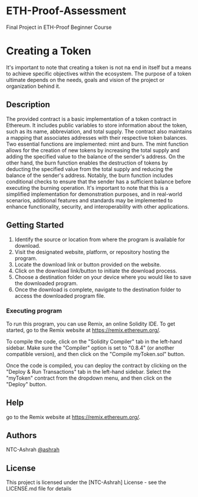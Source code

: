 # ETH-Proof-Assessment
Final Project in ETH-Proof Beginner Course


# Creating a Token

It's important to note that creating a token is not na end in itself but a means to achieve specific objectives within the ecosystem. The purpose of a token ultimate depends on the needs, goals and vision of the project or organization behind it.

## Description

The provided contract is a basic implementation of a token contract in Ethereum. It includes public variables to store information about the token, such as its name, abbreviation, and total supply. The contract also maintains a mapping that associates addresses with their respective token balances. Two essential functions are implemented: mint and burn. The mint function allows for the creation of new tokens by increasing the total supply and adding the specified value to the balance of the sender's address. On the other hand, the burn function enables the destruction of tokens by deducting the specified value from the total supply and reducing the balance of the sender's address. Notably, the burn function includes conditional checks to ensure that the sender has a sufficient balance before executing the burning operation. It's important to note that this is a simplified implementation for demonstration purposes, and in real-world scenarios, additional features and standards may be implemented to enhance functionality, security, and interoperability with other applications.

## Getting Started

1. Identify the source or location from where the program is available for download.
2. Visit the designated website, platform, or repository hosting the program.
3. Locate the download link or button provided on the website.
4. Click on the download link/button to initiate the download process.
5. Choose a destination folder on your device where you would like to save the downloaded program.
6. Once the download is complete, navigate to the destination folder to access the downloaded program file.

### Executing program

To run this program, you can use Remix, an online Solidity IDE. To get started, go to the Remix website at https://remix.ethereum.org/.

To compile the code, click on the "Solidity Compiler" tab in the left-hand sidebar. Make sure the "Compiler" option is set to "0.8.4" (or another compatible version), and then click on the "Compile myToken.sol" button.

Once the code is compiled, you can deploy the contract by clicking on the "Deploy & Run Transactions" tab in the left-hand sidebar. Select the "myToken" contract from the dropdown menu, and then click on the "Deploy" button.


## Help

go to the Remix website at https://remix.ethereum.org/.

## Authors


NTC-Ashrah 
[@ashrah](https://twitter.com/ashrah)


## License

This project is licensed under the [NTC-Ashrah] License - see the LICENSE.md file for details
